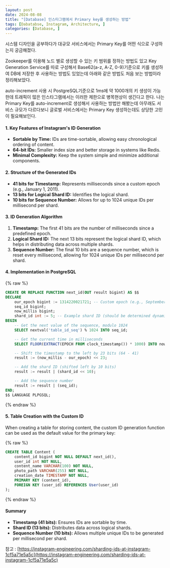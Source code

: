 ```yaml
---
layout: post
date: 2024-08-08
title: "[Database] 인스타그램에서 Primary key를 생성하는 방법"
tags: [Dabatabse, Instagram, Architecture, ]
categories: [Database, ]
---
```



시스템 디자인을 공부하다가 대규모 서비스에서는 Primary Key를 어떤 식으로 구성하는지 궁금해졌다. 


Zookeeper를 이용해 노드 별로 생성할 수 있는 키 범위를 정하는 방법도 있고 Key Generation Service를 따로 구성해서 Base62(a-z, A-Z, 0-9)기준으로 키를 생성하여 DB에 저장한 후 사용하는 방법도 있었는데 아래와 같은 방법도 처음 보는 방법이라 정리해보았다. 


auto-increment 사용 시 PostgreSQL기준으로 1ms에 약 1000개의 키 생성이 가능한데 트래픽이 많은 인스타그램에서는 이러한 제한으로 병목현상이 생긴다고 한다. 나는 Primary Key를 auto-increment로 생성해서 사용하는 방법만 해봤는데 아무래도 서비스 규모가 다르다보니 글로벌 서비스에서는 Primary Key 생성하는데도 상당한 고민이 필요해보인다. 


#### 1. Key Features of Instagram's ID Generation

- **Sortable by Time:** IDs are time-sortable, allowing easy chronological ordering of content.
- **64-bit IDs:** Smaller index size and better storage in systems like Redis.
- **Minimal Complexity:** Keep the system simple and minimize additional components.

#### 2. Structure of the Generated IDs

- **41 bits for Timestamp:** Represents milliseconds since a custom epoch (e.g., January 1, 2011).
- **13 bits for Logical Shard ID:** Identifies the logical shard.
- **10 bits for Sequence Number:** Allows for up to 1024 unique IDs per millisecond per shard.

#### 3. ID Generation Algorithm

1. **Timestamp:** The first 41 bits are the number of milliseconds since a predefined epoch.
2. **Logical Shard ID:** The next 13 bits represent the logical shard ID, which helps in distributing data across multiple shards.
3. **Sequence Number:** The final 10 bits are a sequence number, which is reset every millisecond, allowing for 1024 unique IDs per millisecond per shard.

#### 4. Implementation in PostgreSQL



{% raw %}
```sql
CREATE OR REPLACE FUNCTION next_id(OUT result bigint) AS $$
DECLARE
    our_epoch bigint := 1314220021721; -- Custom epoch (e.g., September 9, 2011)
    seq_id bigint;
    now_millis bigint;
    shard_id int := 5; -- Example shard ID (should be determined dynamically in a real scenario)
BEGIN
    -- Get the next value of the sequence, modulo 1024
    SELECT nextval('table_id_seq') % 1024 INTO seq_id;

    -- Get the current time in milliseconds
    SELECT FLOOR(EXTRACT(EPOCH FROM clock_timestamp()) * 1000) INTO now_millis;

    -- Shift the timestamp to the left by 23 bits (64 - 41)
    result := (now_millis - our_epoch) << 23;

    -- Add the shard ID (shifted left by 10 bits)
    result := result | (shard_id << 10);

    -- Add the sequence number
    result := result | (seq_id);
END;
$$ LANGUAGE PLPGSQL;
```
{% endraw %}



#### 5. Table Creation with the Custom ID


When creating a table for storing content, the custom ID generation function can be used as the default value for the primary key:



{% raw %}
```sql
CREATE TABLE Content (
    content_id bigint NOT NULL DEFAULT next_id(),
    user_id int NOT NULL,
    content_name VARCHAR(100) NOT NULL,
    photo_path VARCHAR(255) NOT NULL,
    creation_date TIMESTAMP NOT NULL,
    PRIMARY KEY (content_id),
    FOREIGN KEY (user_id) REFERENCES User(user_id)
);
```
{% endraw %}



#### Summary

- **Timestamp (41 bits):** Ensures IDs are sortable by time.
- **Shard ID (13 bits):** Distributes data across logical shards.
- **Sequence Number (10 bits):** Allows multiple unique IDs to be generated per millisecond per shard.

참고 : [https://instagram-engineering.com/sharding-ids-at-instagram-1cf5a71e5a5c](https://instagram-engineering.com/sharding-ids-at-instagram-1cf5a71e5a5c)


